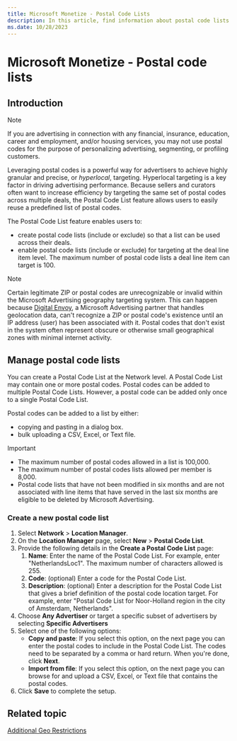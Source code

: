 ```yaml
---
title: Microsoft Monetize - Postal Code Lists
description: In this article, find information about postal code lists and how to manage, create, and target them.
ms.date: 10/28/2023
---
```


# Microsoft Monetize - Postal code lists

## Introduction

> [!NOTE]
> If you are advertising in connection with any financial, insurance, education, career and employment, and/or housing services, you may not use postal codes for the purpose of personalizing advertising, segmenting, or profiling customers.

Leveraging postal codes is a powerful way for advertisers to achieve highly granular and precise, or *hyperlocal*, targeting. Hyperlocal targeting is a key factor in driving advertising performance. Because sellers and curators often want to increase efficiency by targeting the same set of postal codes across multiple deals, the Postal Code List feature allows users to easily reuse a predefined list of postal codes.

The Postal Code List feature enables users to:

- create postal code lists (include or exclude) so that a list can be used across their deals.
- enable postal code lists (include or exclude) for targeting at the deal line item level. The maximum number of postal code lists a deal line item can target is 100.

> [!NOTE]
> Certain legitimate ZIP or postal codes are unrecognizable or invalid within the Microsoft Advertising geography targeting system. This can happen because [Digital Envoy](https://www.digitalelement.com/), a Microsoft Advertising partner that handles geolocation data, can't recognize a ZIP or postal code's existence until an IP address (user) has been associated with it. Postal codes that don't exist in the system often represent obscure or otherwise small geographical zones with minimal internet activity.

## Manage postal code lists

You can create a Postal Code List at the Network level. A Postal Code List may contain one or more postal codes. Postal codes can be added to multiple Postal Code Lists. However, a postal code can be added only once to a single Postal Code List.

Postal codes can be added to a list by either:

- copying and pasting in a dialog box.
- bulk uploading a CSV, Excel, or Text file.

> [!IMPORTANT]
>
> - The maximum number of postal codes allowed in a list is 100,000.
> - The maximum number of postal codes lists allowed per member is 8,000.
> - Postal code lists that have not been modified in six months and are not associated with line items that have served in the last six months are eligible to be deleted by Microsoft Advertising.

### Create a new postal code list

1. Select **Network** > **Location Manager**.
1. On the **Location Manager** page, select **New** > **Postal Code List**.
1. Provide the following details in the **Create a Postal Code List** page:
    1. **Name**: Enter the name of the Postal Code List. For example, enter "NetherlandsLoc1". The maximum number of characters allowed is 255.
    1. **Code**: (optional) Enter a code for the Postal Code List.
    1. **Description**: (optional) Enter a description for the Postal Code List that gives a brief definition of the postal code location target. For example, enter "Postal Code List for Noor-Holland region in the city of Amsterdam, Netherlands".
1. Choose **Any Advertiser** or target a specific subset of advertisers by selecting **Specific Advertisers**
1. Select one of the following options:
    - **Copy and paste**: If you select this option, on the next page you can enter the postal codes to include in the Postal Code List. The codes need to be separated by a comma or hard return. When you're done, click **Next**.
    - **Import from file**: If you select this option, on the next page you can browse for and upload a CSV, Excel, or Text file that contains the postal codes.
1. Click **Save** to complete the setup.

## Related topic

[Additional Geo Restrictions](additional-geo-restrictions-ali.md)    

<!--
    > [!NOTE]
    > - You need to select the country or region to which the postal codes belong before using the **Copy and Paste** or **Import from file** option. You can only upload postal codes from one country or region at a time.
    > - For USA, you can target the full 9-digit postal code (also known as zip +4). For example, you can target "10010-7456".

1. On the **Review Location Target** page, the following tabs are available:
    - **Successfully Imported** displays the list of postal codes that were successfully imported to the Postal Code List with the **Code**, **Country Name**, **Country ID** of each postal code.
    - **Did Not Import** displays postal codes that failed to import properly. --> 

<!--
## Target postal code lists and postal codes on line items

To learn more about targeting Postal Code Lists and Postal Codes on line items, see [Additional Geo Restrictions](additional-geo-restrictions-ali.md).
-->


